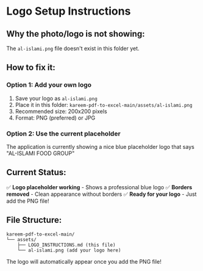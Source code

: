 # Logo Setup Instructions

## Why the photo/logo is not showing:
The `al-islami.png` file doesn't exist in this folder yet.

## How to fix it:

### Option 1: Add your own logo
1. Save your logo as `al-islami.png`
2. Place it in this folder: `kareem-pdf-to-excel-main/assets/al-islami.png`
3. Recommended size: 200x200 pixels
4. Format: PNG (preferred) or JPG

### Option 2: Use the current placeholder
The application is currently showing a nice blue placeholder logo that says "AL-ISLAMI FOOD GROUP"

## Current Status:
✅ **Logo placeholder working** - Shows a professional blue logo
✅ **Borders removed** - Clean appearance without borders
✅ **Ready for your logo** - Just add the PNG file!

## File Structure:
```
kareem-pdf-to-excel-main/
└── assets/
    ├── LOGO_INSTRUCTIONS.md (this file)
    └── al-islami.png (add your logo here)
```

The logo will automatically appear once you add the PNG file!
